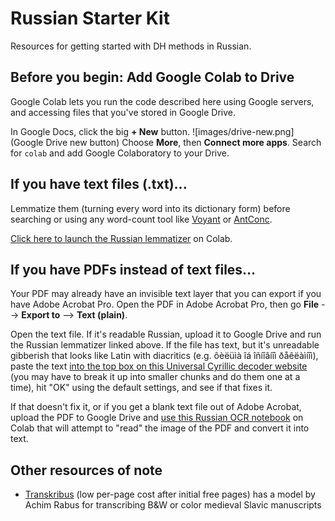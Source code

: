 # Russian Starter Kit
Resources for getting started with DH methods in Russian.

## Before you begin: Add Google Colab to Drive
Google Colab lets you run the code described here using Google servers, and accessing files that you've stored in Google Drive.

In Google Docs, click the big **+ New** button. 
![images/drive-new.png](Google Drive new button)
Choose **More**, then **Connect more apps**. Search for `colab` and add Google Colaboratory to your Drive.

## If you have text files (.txt)...
Lemmatize them (turning every word into its dictionary form) before searching or using any word-count tool like [Voyant](http://voyant-tools.org/) or [AntConc](https://www.laurenceanthony.net/software/antconc/).

[Click here to launch the Russian lemmatizer](http://colab.research.google.com/github/multilingual-dh/russian-starter-kit/blob/main/colab_russian_lemmatizer.ipynb) on Colab.

## If you have PDFs instead of text files...
Your PDF may already have an invisible text layer that you can export if you have Adobe Acrobat Pro. Open the PDF in Adobe Acrobat Pro, then go **File** --> **Export to** --> **Text (plain)**.

Open the text file. If it's readable Russian, upload it to Google Drive and run the Russian lemmatizer linked above. If the file has text, but it's unreadable gibberish that looks like Latin with diacritics (e.g. ôèëüìà îá îñíîâíîì ðåêëàìíîì), paste the text [into the top box on this Universal Cyrillic decoder website](https://2cyr.com/decode/?lang=en) (you may have to break it up into smaller chunks and do them one at a time), hit "OK" using the default settings, and see if that fixes it.

If that doesn't fix it, or if you get a blank text file out of Adobe Acrobat, upload the PDF to Google Drive and [use this Russian OCR notebook](http://colab.research.google.com/github/multilingual-dh/russian-starter-kit/blob/main/Tesseract_RU.ipynb) on Colab that will attempt to "read" the image of the PDF and convert it into text.

## Other resources of note

* [Transkribus](https://transkribus.eu/) (low per-page cost after initial free pages) has a model by Achim Rabus for transcribing B&W or color medieval Slavic manuscripts